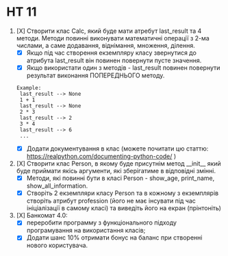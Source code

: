 # HT 11
1. [X] Створити клас Calc, який буде мати атребут last_result та 4 методи. Методи повинні виконувати математичні операції з 2-ма числами, а саме додавання, віднімання, множення, ділення.
   - [X] Якщо під час створення екземпляру класу звернутися до атрибута last_result він повинен повернути пусте значення.
   - [X] Якщо використати один з методів - last_result повинен повернути результат виконання ПОПЕРЕДНЬОГО методу.
   ```
   Example:
    last_result --> None
    1 + 1
    last_result --> None
    2 * 3
    last_result --> 2
    3 * 4
    last_result --> 6
    ...
   ```
   - [X] Додати документування в клас (можете почитати цю статтю: 
https://realpython.com/documenting-python-code/ )

2. [X] Створити клас Person, в якому буде присутнім метод \_\_init\_\_ який 
буде приймати якісь аргументи, які зберігатиме в відповідні змінні.
   - [x] Методи, які повинні бути в класі Person 
         - show_age, print_name, show_all_information.
   - [x] Створіть 2 екземпляри класу Person та в кожному з екземплярів створіть
атрибут profession (його не має інсувати під час ініціалізації в самому класі) 
та виведіть його на екран (прінтоніть)

3. [X] Банкомат 4.0: 
   - [X] переробити программу з функціонального підходу програмування на використання класів; 
   - [X] Додати шанс 10% отримати бонус на баланс при створенні нового користувача.
